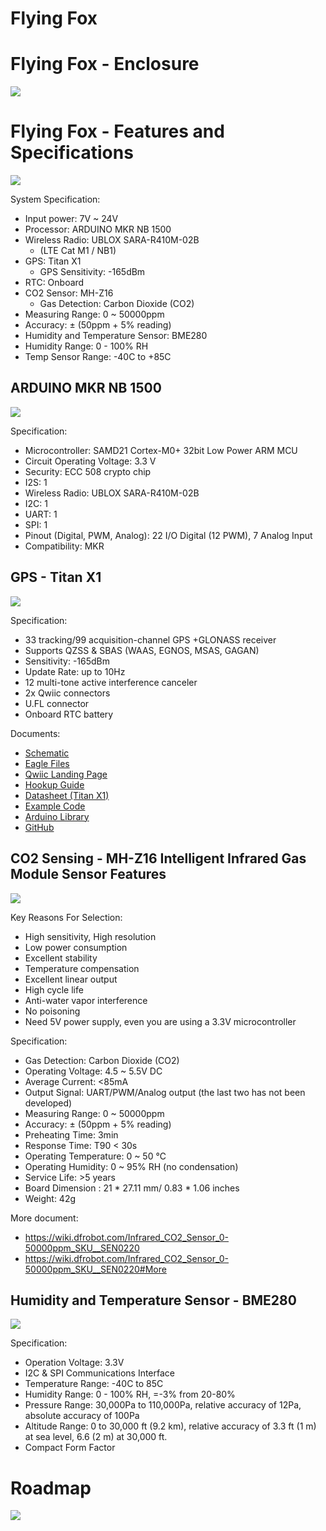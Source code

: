 # Flying Fox





# Flying Fox - Enclosure

![](https://flyingfox.network/images/1.png)


# Flying Fox - Features and Specifications

![](https://flyingfox.network/images/2.png)

System Specification:

* Input power: 7V ~ 24V
* Processor: ARDUINO MKR NB 1500
* Wireless Radio: UBLOX SARA-R410M-02B
  - (LTE Cat M1 / NB1)
* GPS: Titan X1
  - GPS Sensitivity: -165dBm
* RTC: Onboard
* CO2 Sensor: MH-Z16
  - Gas Detection: Carbon Dioxide (CO2)
* Measuring Range: 0 ~ 50000ppm
* Accuracy: ± (50ppm + 5% reading)
* Humidity and Temperature Sensor: BME280
* Humidity Range: 0 - 100% RH
* Temp Sensor Range: -40C to +85C


## ARDUINO MKR NB 1500

![](https://flyingfox.network/images/3.png)

Specification:

* Microcontroller: SAMD21 Cortex-M0+ 32bit Low Power ARM MCU
* Circuit Operating Voltage: 3.3 V
* Security: ECC 508 crypto chip
* I2S:  1
* Wireless Radio: UBLOX SARA-R410M-02B
* I2C:  1
* UART: 1
* SPI:  1
* Pinout (Digital, PWM, Analog):  22 I/O Digital (12 PWM), 7 Analog Input
* Compatibility:  MKR


## GPS - Titan X1

![](https://flyingfox.network/images/4.png)

Specification:

* 33 tracking/99 acquisition-channel GPS +GLONASS receiver
* Supports QZSS & SBAS (WAAS, EGNOS, MSAS, GAGAN)
* Sensitivity: -165dBm
* Update Rate: up to 10Hz
* 12 multi-tone active interference canceler
* 2x Qwiic connectors
* U.FL connector
* Onboard RTC battery

Documents:

* [Schematic](https://cdn.sparkfun.com/assets/4/e/b/c/c/Qwiic_GPS_-_Titan_X1_v10.pdf)
* [Eagle Files](https://cdn.sparkfun.com/assets/e/e/5/1/0/Qwiic_GPS_-_Titan_X1_v10_1.zip)
* [Qwiic Landing Page](https://www.sparkfun.com/qwiic)
* [Hookup Guide](https://learn.sparkfun.com/tutorials/sparkfun-gps-breakout---xa1110-qwiic-hookup-guide)
* [Datasheet (Titan X1)](https://cdn.sparkfun.com/assets/parts/1/2/2/8/0/GlobalTop_Titan_X1_Datasheet.pdf)
* [Example Code](https://cdn.sparkfun.com/assets/learn_tutorials/6/9/1/examples.zip)
* [Arduino Library](https://github.com/sparkfun/SparkFun_I2C_GPS_Arduino_Library)
* [GitHub](https://github.com/sparkfun/SparkFun_GPS_Breakout_XA1110_Qwiic)


## CO2 Sensing - MH-Z16 Intelligent Infrared Gas Module Sensor Features

![](https://flyingfox.network/images/5.png)

Key Reasons For Selection:

* High sensitivity, High resolution
* Low power consumption
* Excellent stability
* Temperature compensation
* Excellent linear output
* High cycle life
* Anti-water vapor interference
* No poisoning
* Need 5V power supply, even you are using a 3.3V microcontroller

Specification:

* Gas Detection: Carbon Dioxide (CO2)
* Operating Voltage: 4.5 ~ 5.5V DC
* Average Current: <85mA
* Output Signal: UART/PWM/Analog output (the last two has not been developed)
* Measuring Range: 0 ~ 50000ppm
* Accuracy: ± (50ppm + 5% reading)
* Preheating Time: 3min
* Response Time: T90 < 30s
* Operating Temperature: 0 ~ 50 ℃
* Operating Humidity: 0 ~ 95% RH (no condensation)
* Service Life: >5 years
* Board Dimension : 21 * 27.11 mm/ 0.83 * 1.06 inches
* Weight: 42g

More document:

* https://wiki.dfrobot.com/Infrared_CO2_Sensor_0-50000ppm_SKU__SEN0220
* https://wiki.dfrobot.com/Infrared_CO2_Sensor_0-50000ppm_SKU__SEN0220#More


## Humidity and Temperature Sensor - BME280

![](https://flyingfox.network/images/6.png)

Specification:

* Operation Voltage: 3.3V
* I2C & SPI Communications Interface
* Temperature Range: -40C to 85C
* Humidity Range: 0 - 100% RH, =-3% from 20-80%
* Pressure Range: 30,000Pa to 110,000Pa, relative accuracy of 12Pa, absolute accuracy of 100Pa
* Altitude Range: 0 to 30,000 ft (9.2 km), relative accuracy of 3.3 ft (1 m) at sea level, 6.6 (2 m) at 30,000 ft.
* Compact Form Factor

# Roadmap

![](https://flyingfox.network/submission/roadmap.png)